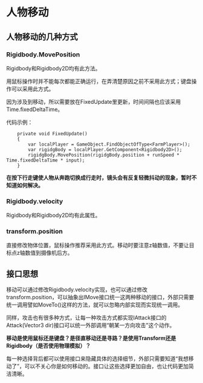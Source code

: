 # 人物移动

## 人物移动的几种方式

### Rigidbody.MovePosition

Rigidbody和Rigidbody2D均有此方法。

用鼠标操作时并不能每次都能正确运行，在弄清楚原因之前不采用此方式；键盘操作可以采用此方式。

因为涉及到移动，所以需要放在FixedUpdate里更新，时间间隔也应该采用Time.fixedDeltaTime。

代码示例：

```
    private void FixedUpdate()
    {
        var localPlayer = GameObject.FindObjectOfType<FarmPlayer>();
        var rigidgBody = localPlayer.GetComponent<Rigidbody2D>();
        rigidgBody.MovePosition(rigidgBody.position + runSpeed * Time.fixedDeltaTime * input);
    }
```

**在按下行走键使人物从奔跑切换成行走时，镜头会有反复轻微抖动的现象，暂时不知道如何解决。**

### Rigidbody.velocity

Rigidbody和Rigidbody2D均有此属性。

### transform.position

直接修改物体位置，鼠标操作推荐采用此方式。移动时要注意z轴数值，不要让目标点z轴数值到摄像机后方。

## 接口思想

移动可以通过修改Rigidbody.velocity实现，也可以通过修改transform.position，可以抽象出IMove接口统一这两种移动的接口，外部只需要统一调用譬如MoveTo()这样的方法，就可以忽略内部实现而实现统一调用。

同样，攻击也有很多种方式，让每一种攻击方式都实现IAttack接口的Attack(Vector3 dir)接口可以统一外部调用“朝某一方向攻击"这个动作。

**移动是使用鼠标还是键盘？是径直移动还是寻路？是使用Transform还是Rigidbody（是否使用物理模拟）？**

每一种选择背后都可以使用接口来隐藏具体的选择细节，外部只需要知道“我想移动了”，可以不关心你是如何移动的。接口让这些选择更加自由，也让代码更加简洁清晰。
